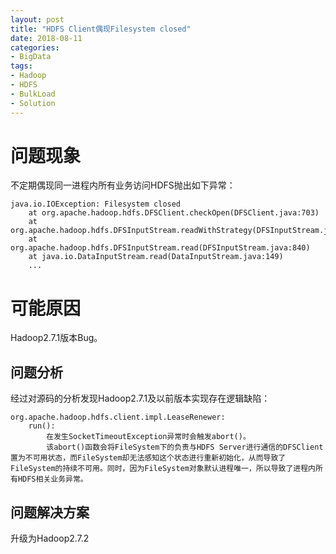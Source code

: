 ```yaml
---
layout: post
title: "HDFS Client偶现Filesystem closed"
date: 2018-08-11
categories: 
- BigData
tags: 
- Hadoop
- HDFS
- BulkLoad
- Solution
---
```


# 问题现象

不定期偶现同一进程内所有业务访问HDFS抛出如下异常：

	java.io.IOException: Filesystem closed
    	at org.apache.hadoop.hdfs.DFSClient.checkOpen(DFSClient.java:703)
    	at org.apache.hadoop.hdfs.DFSInputStream.readWithStrategy(DFSInputStream.java:779)
    	at org.apache.hadoop.hdfs.DFSInputStream.read(DFSInputStream.java:840)
    	at java.io.DataInputStream.read(DataInputStream.java:149)
    	...

# 可能原因

Hadoop2.7.1版本Bug。

## 问题分析

经过对源码的分析发现Hadoop2.7.1及以前版本实现存在逻辑缺陷：

	org.apache.hadoop.hdfs.client.impl.LeaseRenewer:
		run():
			在发生SocketTimeoutException异常时会触发abort()。
			该abort()函数会将FileSystem下的负责与HDFS Server进行通信的DFSClient置为不可用状态，而FileSystem却无法感知这个状态进行重新初始化，从而导致了FileSystem的持续不可用。同时，因为FileSystem对象默认进程唯一，所以导致了进程内所有HDFS相关业务异常。

## 问题解决方案

升级为Hadoop2.7.2

